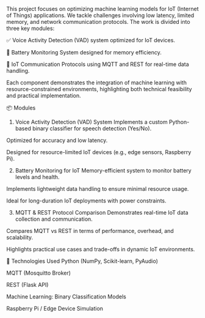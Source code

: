 This project focuses on optimizing machine learning models for IoT (Internet of Things) applications. We tackle challenges involving low latency, limited memory, and network communication protocols. The work is divided into three key modules:

✅ Voice Activity Detection (VAD) system optimized for IoT devices.

🔋 Battery Monitoring System designed for memory efficiency.

🔗 IoT Communication Protocols using MQTT and REST for real-time data handling.

Each component demonstrates the integration of machine learning with resource-constrained environments, highlighting both technical feasibility and practical implementation.

📦 Modules
1. Voice Activity Detection (VAD) System
Implements a custom Python-based binary classifier for speech detection (Yes/No).

Optimized for accuracy and low latency.

Designed for resource-limited IoT devices (e.g., edge sensors, Raspberry Pi).

2. Battery Monitoring for IoT
Memory-efficient system to monitor battery levels and health.

Implements lightweight data handling to ensure minimal resource usage.

Ideal for long-duration IoT deployments with power constraints.

3. MQTT & REST Protocol Comparison
Demonstrates real-time IoT data collection and communication.

Compares MQTT vs REST in terms of performance, overhead, and scalability.

Highlights practical use cases and trade-offs in dynamic IoT environments.

🚀 Technologies Used
Python (NumPy, Scikit-learn, PyAudio)

MQTT (Mosquitto Broker)

REST (Flask API)

Machine Learning: Binary Classification Models

Raspberry Pi / Edge Device Simulation
